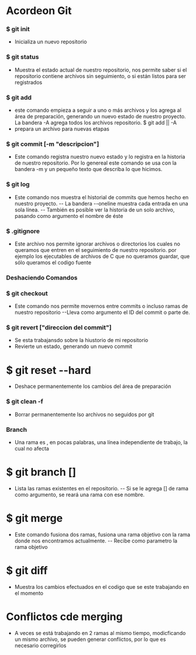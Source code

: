 # Acordeon Git

### $ git init
- Inicializa un nuevo repositorio

### $ git status
- Muestra el estado actual de nuestro repositorio, nos permite saber si el repositorio contiene archivos sin seguimiento, o si están listos para ser registrados 

### $ git add
- este comando empieza a seguir a uno o más archivos y los agrega al área de preparación, generando un nuevo estado de nuestro proyecto. La bandera -A agrega todos los archivos repositorio. $ git add <archivo> || -A 
- prepara un archivo para nuevas etapas

### $ git commit [-m "descripcion"] 
- Este comando registra nuestro nuevo estado y lo registra en la historia de nuestro repositorio. Por lo genereal este comando se usa con la bandera -m y un pequeño texto que describa lo que hicimos.

### $ git log
- Este comando nos muestra el historial de commits que hemos hecho en nuestro proyecto.
-- La bandera --oneline muestra cada entrada en una sola línea.
-- También es posible ver la historia de un solo archivo, pasando como argumento el nombre de éste

### $ .gitignore
- Este archivo nos permite ignorar archivos o directorios los cuales no queramos que entren en el seguimiento de nuestro repositorio. por ejemplo los ejecutables de archivos de C que no queramos guardar, que sólo queramos el codigo fuente


### Deshaciendo Comandos
### $ git checkout
- Este comando nos permite movernos entre commits o incluso ramas de nuestro repositorio
--Lleva como argumento el ID del commit o parte de.

### $ git revert ["direccion del commit"]
- Se esta trabajansdo sobre la hiustorio de mi repositorio
- Revierte un estado, generando un nuevo commit

# $ git reset --hard
- Deshace permanentemente los cambios del área de preparación

### $ git clean -f
- Borrar permanentemente lso archivos no seguidos por git


### Branch
- Una rama es , en pocas palabras, una línea independiente de trabajo, la cual no afecta 

# $ git branch [<nombre>]
- Lista las ramas existentes en el repositorio.
-- Si se le agrega [<nombre>] de rama como argumento, se reará una rama con ese nombre.

# $ git merge
- Este comando fusiona dos ramas, fusiona una rama objetivo con la rama donde nos encontramos actualmente.
-- Recibe como parametro la rama objetivo

# $ git diff
- Muestra los cambios efectuados en el codigo que se este trabajando en el momento


# Conflictos cde merging
- A veces se está trabajando en 2 ramas al mismo tiempo, modicficando un mismo archivo, se pueden generar conflictos, por lo que es necesario corregirlos


